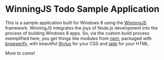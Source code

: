 # WinningJS Todo Sample Application

This is a sample application built for Windows 8 using the [WinningJS] framework. WinningJS integrates the joys of
Node.js development into the process of building Windows 8 apps. So, via the custom build process exemplified here,
you get things like modules from [npm], packaged with [browserify], with beautiful [Stylus] for your CSS and [jade] for
your HTML.

More to come!

[WinningJS]: https://github.com/NobleJS/WinningJS
[npm]: http://npmjs.org/
[browserify]: https://github.com/substack/node-browserify
[Stylus]: http://learnboost.github.com/stylus/
[jade]: http://jade-lang.com/